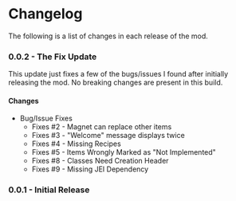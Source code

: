 # Changelog
The following is a list of changes in each release of the mod.

### 0.0.2 - The Fix Update
This update just fixes a few of the bugs/issues I found after initially releasing the mod. No breaking changes are present in this build.

#### Changes
- Bug/Issue Fixes
  - Fixes #2 - Magnet can replace other items
  - Fixes #3 - "Welcome" message displays twice
  - Fixes #4 - Missing Recipes
  - Fixes #5 - Items Wrongly Marked as "Not Implemented"
  - Fixes #8 - Classes Need Creation Header
  - Fixes #9 - Missing JEI Dependency

### 0.0.1 - Initial Release